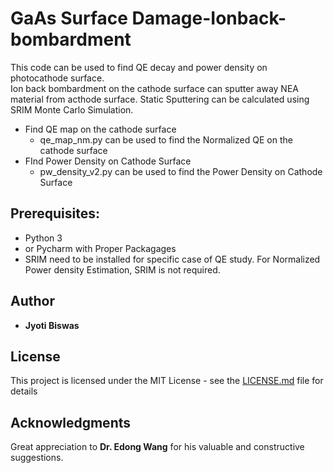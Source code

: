 # GaAs Surface Damage-Ionback-bombardment

This code can be used to find QE decay and power density on photocathode surface.<br/>
Ion back bombardment on the cathode surface can sputter away NEA material from acthode surface. Static Sputtering can be calculated using SRIM Monte Carlo Simulation. <br/>
* Find QE map on the cathode surface<br/>
  * qe_map_nm.py can be used to find the Normalized QE on the cathode surface<br/>
* FInd Power Density on Cathode Surface<br/>
  * pw_density_v2.py can be used to find the Power Density on Cathode Surface<br/>

## Prerequisites:

* Python 3
* or Pycharm with Proper Packagages
* SRIM need to be installed for specific case of QE study. For Normalized Power density Estimation, SRIM is not required.

## Author

 * **Jyoti Biswas**

## License

This project is licensed under the MIT License - see the [LICENSE.md](LICENSE.md) file for details<br/>

## Acknowledgments

Great appreciation to **Dr. Edong Wang** for his valuable and constructive suggestions.

